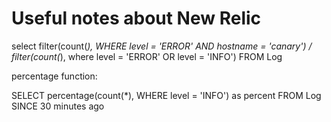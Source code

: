 # Useful notes about New Relic

select filter(count(*), WHERE level = 'ERROR' AND  hostname = 'canary') / filter(count(*), where level = 'ERROR' OR level = 'INFO') FROM Log

percentage function:

SELECT percentage(count(*), WHERE level = 'INFO') as percent FROM Log SINCE 30 minutes ago
